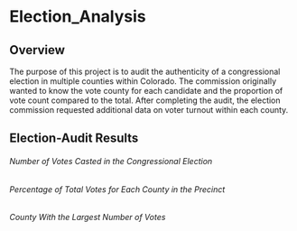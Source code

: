# Election_Analysis

## Overview

The purpose of this project is to audit the authenticity of a congressional election in multiple counties within Colorado. The commission originally wanted to know the vote county for each candidate and the proportion of vote count compared to the total. After completing the audit, the election commission requested additional data on voter turnout within each county.

## Election-Audit Results 

###### Number of Votes Casted in the Congressional Election

###### Percentage of Total Votes for Each County in the Precinct

###### County With the Largest Number of Votes

######
